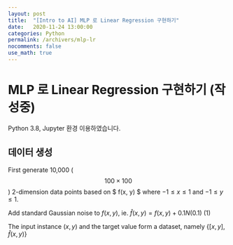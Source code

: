 ```yaml
---
layout: post
title:  "[Intro to AI] MLP 로 Linear Regression 구현하기"
date:   2020-11-24 13:00:00
categories: Python
permalink: /archivers/mlp-lr
nocomments: false
use_math: true 
---
```


# MLP 로 Linear Regression 구현하기 (작성중)

Python 3.8, Jupyter 환경 이용하였습니다.

## 데이터 생성


First generate 10,000 ($$ 100 \times 100 $$) 2-dimension data points based on $ f(x, y) $ where $-1\leq x \leq 1$ and $-1 \leq y \leq 1$.

Add standard Gaussian noise to $f(x, y)$, ie. $\hat{f}(x, y)=f(x,y)+0.1N(0. 1)$ (1)

The input instance $(x, y)$ and the target value form a dataset, namely $\left\{[x, y], \hat{f}(x, y)\right\}$

